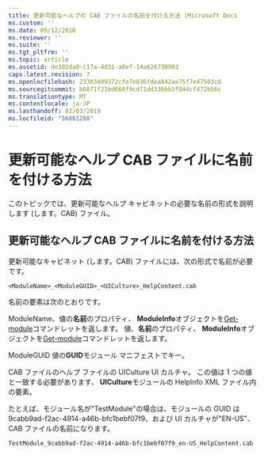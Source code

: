 ```yaml
---
title: 更新可能なヘルプの CAB ファイルの名前を付ける方法 |Microsoft Docs
ms.custom: ''
ms.date: 09/12/2016
ms.reviewer: ''
ms.suite: ''
ms.tgt_pltfrm: ''
ms.topic: article
ms.assetid: de302da0-c17a-4d31-a8ef-14a626738993
caps.latest.revision: 7
ms.openlocfilehash: 23303489372cfe7e036fdea842ae75f7e47503c8
ms.sourcegitcommit: b6871f21bd666f9cd71dd336bb3f844cf472b56c
ms.translationtype: MT
ms.contentlocale: ja-JP
ms.lasthandoff: 02/03/2019
ms.locfileid: "56861288"
---
```

# <a name="how-to-name-an-updatable-help-cab-file"></a>更新可能なヘルプ CAB ファイルに名前を付ける方法

このトピックでは、更新可能なヘルプ キャビネットの必要な名前の形式を説明します (します。CAB) ファイル。

## <a name="how-to-name-an-updatable-help-cab-file"></a>更新可能なヘルプ CAB ファイルに名前を付ける方法

更新可能なキャビネット (します。CAB) ファイルには、次の形式で名前が必要です。

`<ModuleName>_<ModuleGUID>_<UICulture>_HelpContent.cab`

名前の要素は次のとおりです。

ModuleName、値の**名前**のプロパティ、 **ModuleInfo**オブジェクトを[Get-module](/powershell/module/Microsoft.PowerShell.Core/Get-Module)コマンドレットを返します。
値、**名前**のプロパティ、 **ModuleInfo**オブジェクトを[Get-module](/powershell/module/Microsoft.PowerShell.Core/Get-Module)コマンドレットを返します。

ModuleGUID 値の**GUID**モジュール マニフェストでキー。

CAB ファイルのヘルプ ファイルの UICulture UI カルチャ。 この値は 1 つの値と一致する必要があります、 **UICulture**モジュールの HelpInfo XML ファイル内の要素。

たとえば、モジュール名が"TestModule"の場合は、モジュールの GUID は 9cabb9ad-f2ac-4914-a46b-bfc1bebf07f9、および UI カルチャが"EN-US"、CAB ファイルの名前になります。

`TestModule_9cabb9ad-f2ac-4914-a46b-bfc1bebf07f9_en-US_HelpContent.cab`